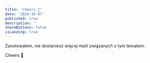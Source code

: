 ```yaml
---
title: 'Cheers 🖖'
date: '2024-10-07'
published: true
description: ''
shareButtons: false
isLanding: true
---
```


Zanotowałem, nie dostaniesz więcej maili związanych z tym tematem.

Cheers 🖖
